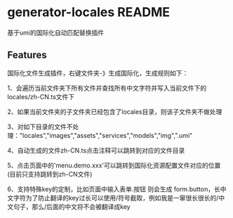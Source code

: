 # generator-locales README

基于umi的国际化自动匹配替换插件

## Features

国际化文件生成插件，右键文件夹-》生成国际化，生成规则如下：

1、会遍历当前文件夹下所有文件并查找所有中文字符并写入当前文件下的locales/zh-CN.ts文件下

2、如果当前文件夹的子文件夹已经包含了locales目录，则该子文件夹不做处理

3、对如下目录的文件不处理："locales","images","assets","services","models","img",".umi"

4、自动生成的文件zh-CN.ts点击注释可以跳转到对应的文件目录

5、点击页面中的'menu.demo.xxx'可以跳转到国际化资源配置文件对应的位置(目前只支持跳转到zh-CN文件)

6、支持特殊key的定制，比如页面中输入表单.按钮 则会生成 form.button，长中文字符为了防止翻译的key过长可以使用/符号截取，例如我是一窜很长很长的/中文句子，那么/后面的中文将不会被翻译成key
